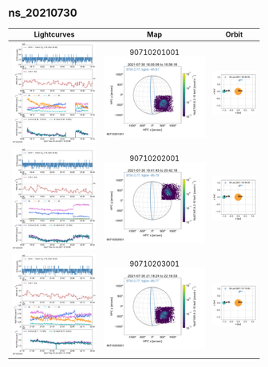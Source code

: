 ## ns_20210730
 
|  Lightcurves |  Map | Orbit |
|:---:|:---:|:---:|
|[![](ltc_20210730_1800_90710201001_ngs.png)](ltc_20210730_1800_90710201001_ngs.png)|90710201001<br/>[![](map_20210730_1800_90710201001_ngs.png)](map_20210730_1800_90710201001_ngs.png)|[![](orbeph_20210730_1800_90710201001_ngs.png)](orbeph_20210730_1800_90710201001_ngs.png)|
|[![](ltc_20210730_1935_90710202001_ngs.png)](ltc_20210730_1935_90710202001_ngs.png)|90710202001<br/>[![](map_20210730_1935_90710202001_ngs.png)](map_20210730_1935_90710202001_ngs.png)|[![](orbeph_20210730_1935_90710202001_ngs.png)](orbeph_20210730_1935_90710202001_ngs.png)|
|[![](ltc_20210730_2110_90710203001_ngs.png)](ltc_20210730_2110_90710203001_ngs.png)|90710203001<br/>[![](map_20210730_2110_90710203001_ngs.png)](map_20210730_2110_90710203001_ngs.png)|[![](orbeph_20210730_2110_90710203001_ngs.png)](orbeph_20210730_2110_90710203001_ngs.png)|
